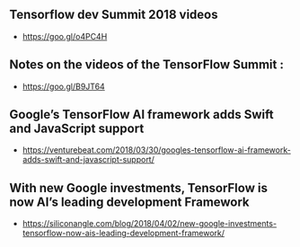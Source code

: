 ## Tensorflow dev Summit 2018 videos 
- https://goo.gl/o4PC4H

## Notes on the videos of the TensorFlow Summit : 
- https://goo.gl/B9JT64

## Google’s TensorFlow AI framework adds Swift and JavaScript support
- https://venturebeat.com/2018/03/30/googles-tensorflow-ai-framework-adds-swift-and-javascript-support/

## With new Google investments, TensorFlow is now AI’s leading development Framework
- https://siliconangle.com/blog/2018/04/02/new-google-investments-tensorflow-now-ais-leading-development-framework/





